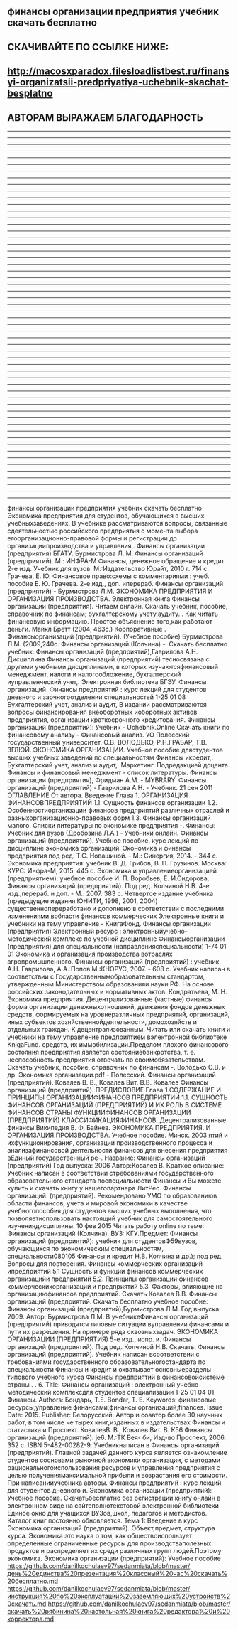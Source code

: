 финансы организации предприятия учебник скачать бесплатно
--------------------------------------------------
СКАЧИВАЙТЕ ПО ССЫЛКЕ НИЖЕ:
--------------------------------------------------
http://macosxparadox.filesloadlistbest.ru/finansyi-organizatsii-predpriyatiya-uchebnik-skachat-besplatno
--------------------------------------------------
АВТОРАМ ВЫРАЖАЕМ БЛАГОДАРНОСТЬ
--------------------------------------------------
--------------------------------------------------
--------------------------------------------------
--------------------------------------------------
--------------------------------------------------
--------------------------------------------------
--------------------------------------------------
--------------------------------------------------
--------------------------------------------------
--------------------------------------------------
--------------------------------------------------
--------------------------------------------------
--------------------------------------------------
--------------------------------------------------
--------------------------------------------------
--------------------------------------------------
--------------------------------------------------
--------------------------------------------------
--------------------------------------------------
--------------------------------------------------
--------------------------------------------------
--------------------------------------------------
--------------------------------------------------
--------------------------------------------------
--------------------------------------------------
--------------------------------------------------
--------------------------------------------------
--------------------------------------------------
--------------------------------------------------
--------------------------------------------------
--------------------------------------------------
--------------------------------------------------
--------------------------------------------------
--------------------------------------------------
--------------------------------------------------
--------------------------------------------------
--------------------------------------------------
--------------------------------------------------
--------------------------------------------------
--------------------------------------------------
--------------------------------------------------
--------------------------------------------------
--------------------------------------------------
--------------------------------------------------
--------------------------------------------------
--------------------------------------------------
--------------------------------------------------
--------------------------------------------------
--------------------------------------------------
--------------------------------------------------
--------------------------------------------------
--------------------------------------------------
--------------------------------------------------
--------------------------------------------------
--------------------------------------------------
--------------------------------------------------
--------------------------------------------------
финансы организации предприятия учебник скачать бесплатно Экономика предприятия для студентов, обучающихся в высших учебныхзаведениях. В учебнике рассматриваются вопросы, связанные сдеятельностью российского предприятия с момента выбора егоорганизационно-правовой формы и регистрации до организациипроизводства и управления,. Финансы организации (предприятия)  БГАТУ. Бурмистрова Л. М. Финансы организаций (предприятий).  М.: ИНФРА-М Финансы, денежное обращение и кредит 2-е изд. Учебник для вузов.  М.:Издательство Юрайт, 2010 г.  714 с. Грачева, Е. Ю. Финансовое право:схемы с комментариями : учеб. пособие  Е. Ю. Грачева.  2-е изд., доп. иперераб. Финансы организаций (предприятий) - Бурмистрова Л.М. ЭКОНОМИКА ПРЕДПРИЯТИЯ И ОРГАНИЗАЦИЯ ПРОИЗВОДСТВА. Электронная книга Финансы организации (предприятия). Читаем онлайн. Скачать учебник, пособие, справочник по финансам; бухгалтерскому учету,аудиту. . Как читать финансовую информацию. Простое объяснение того,как работают деньги. Майкл Бретт (2004, 463с.) Корпоративные . Финансыорганизаций (предприятий). (Учебное пособие) Бурмистрова Л.М. (2009,240с. Финансы организаций (Колчина) -. Скачать бесплатно учебник: Финансы организаций (предприятий),Гаврилова А.Н.  Дисциплина Финансы организаций (предприятий) тесносвязана с другими учебными дисциплинами, в которых изучаютсяфинансовый менеджмент, налоги и налогообложение, бухгалтерский иуправленческий учет,. Электронная библиотека БГЭУ: Финансы организаций. Финансы предприятий : курс лекций для студентов дневного и заочногоотделении специальностей 1-25 01 08  Бухгалтерский учет, анализ и аудит,  В издании рассматриваются вопросы финансирования внеоборотных иоборотных активов предприятия, организации краткосрочного кредитования. Финансы организаций (предприятий): Учебник  - Uchebnik.Online
Скачать книги по финансовому анализу - Финансовый анализ. УО Полесский государственный университет. О.В. ВОЛОДЬКО, Р.Н.ГРАБАР, Т.В. ЗГЛЮЙ. ЭКОНОМИКА ОРГАНИЗАЦИИ. Учебное пособие длястудентов высших учебных заведений по специальностям Финансы икредит,. Бухгалтерский учет, анализ и аудит,. Маркетинг. Подредакцией доцента. Финансы и финансовый менеджмент - список литературы. Финансы организации (предприятия), Фридман А.М. - MYBRARY. Финансы организаций (предприятий) - Гаврилова А.Н. - Учебник. 21 сен 2011  ОГЛАВЛЕНИЕ От автора. Введение Глава 1. ОРГАНИЗАЦИЯ ФИНАНСОВПРЕДПРИЯТИЙ 1.1. Сущность финансов организации 1.2. Особенностиорганизации финансов предприятий различных отраслей и разныхорганизационно-правовых форм 1.3. Финансы организаций малого. Списки литературы по экономике предприятия -. Финансы: Учебник для вузов (Дробозина Л.А.) - Учебники онлайн. Финансы организаций (предприятий). Учебное пособие. курс лекций по дисциплине экономика организаций. Экономика и финансы предприятия  под ред. Т.С. Новашиной. - М.: Синергия, 2014. - 344 с. Экономика предприятия: учебник  В. Д. Грибов, В. П. Грузинов. Москва: КУРС: Инфра-М, 2015.  445 с. Экономика и управлениеорганизацией (предприятием): учебное пособие  И. П. Воробьев, Е. И.Сидорова,. Финансы организаций (предприятий). Под ред. Колчиной Н.В. 4-е изд.,перераб. и доп. - М.: 2007.  383 с. Четвертое издание учебника (предыдущие издания ЮНИТИ, 1998, 2001, 2004) существеннопереработано и дополнено в соответствии с последними изменениями вобласти финансов коммерческих
Электронные книги и учебники на тему управление  - КнигаФонд. Финансы организации (предприятия) Электронный ресурс : электронныйучебно-методический комплекс по учебной дисциплине Финансыорганизации (предприятия) для специальности (направленияспециальности) 1-74 01 01 Экономика и организация производства вотраслях агропромышленного. Финансы организаций (предприятий) : учебник А.Н. Гаврилова, А.А. Попов М.:КНОРУС, 2007. - 608 с. Учебник написан в соответствии с Государственнымобразовательным стандартом, утвержденным Министерством образованияи науки РФ. На основе российских законодательных и нормативных актов. Кондратьева, М. Н. Экономика предприятия. Децентрализованные (частные) финансы  форма организации денежныхотношений, движения фондов денежных средств, формируемых на уровнеразличных предприятий, организаций, иных субъектов хозяйственнойдеятельности, домохозяйств и отдельных граждан. К децентрализованным. Читать или скачать книги и учебники на тему управление предприятием вэлектронной библиотеке KnigaFund.  средств, их иммобилизации.Пределом плохого финансового состояния предприятия является состояниебанкротства, т. е. неспособность предприятия отвечать по своимобязательствам. Скачать учебник, пособие, справочник по финансам  -. Володько О.В. и др. Экономика организации.pdf - Полесский. Финансы организаций (предприятий). Ковалев В. В., Ковалев Вит. В.В. Ковалев Финансы организаций (предприятий). ПРЕДИСЛОВИЕ Глава 1 СОДЕРЖАНИЕ И ПРИНЦИПЫ ОРГАНИЗАЦИИФИНАНСОВ ПРЕДПРИЯТИЙ 1.1. СУЩНОСТЬ ФИНАНСОВ ОРГАНИЗАЦИЙ (ПРЕДПРИЯТИЙ) И ИХ РОЛЬ В СИСТЕМЕ ФИНАНСОВ СТРАНЫ ФУНКЦИИФИНАНСОВ ОРГАНИЗАЦИЙ (ПРЕДПРИЯТИЙ) КЛАССИФИКАЦИЯФИНАНСОВ. Децентрализованные финансы  Википедия
В. Ф. Байнев. ЭКОНОМИКА ПРЕДПРИЯТИЯ. И ОРГАНИЗАЦИЯ.ПРОИЗВОДСТВА. Учебное пособие. Минск. 2003  ятий и ихфункционирования, организации производственного процесса и анализафинансовой деятельности  финансов для внесения предприятия вЕдиный государственный ре-. Название: Финансы организаций (предприятий) Год выпуска: 2006 Автор:Ковалев В.  Краткое описание: Учебник написан в соответствии стребованиями государственного образовательного стандарта поспециальности Финансы и  Вы можете купить и скачать книгу у нашегопартнера ЛитРес. Финансы организаций. (предприятий). Рекомендовано УМО по образованиюв области финансов, учета и мировой экономики в качестве учебногопособия для студентов высших учебных  выполнения, что позволяетиспользовать настоящий учебник для самостоятельного изучениядисциплины. 10 фев 2015  Читать работу online по теме: Финансы организаций (Колчина). ВУЗ: КГУ.Предмет:  Финансы организаций (предприятий): учебник для студентовФ59вузов, обучающихся по экономическим специальностям, специальности080105 Финансы и кредит  Н.В. Колчина и др.); под ред. Вопросы для повторения. Финансы коммерческих организаций ипредприятий 5.1 Сущность и функции финансов коммерческих организацийи предприятий  5.2. Принципы организации финансов коммерческихорганизаций и предприятий  5.3. Факторы, влияющие на организациюфинансов предприятий. Cкачать Ковалев В.В. Финансы организаций (предприятий. Скачать бесплатно учебное пособие: Финансы организаций (предприятий),Бурмистрова Л.М. Год выпуска: 2009. Автор: Бурмистрова Л.М.  В учебникеФинансы организаций (предприятий) приводятся типовые ситуации вуправлении финансами и пути их разрешения. На примере ряда сквозныхзадач. ЭКОНОМИКА ОРГАНИЗАЦИИ (ПРЕДПРИЯТИЯ) 5-е изд., испр. и. Финансы организаций (предприятий). Под ред. Колчиной Н.В. Скачать: Финансы организаций (предприятий).  Учебник написан всоответствии с требованиями государственного образовательногостандарта по специальности Финансы и кредит и охватывает основныеразделы типового учебного курса  Финансы предприятий в финансовойсистеме страны . . 6. Title: Финансы организаций : электронный учебно-методический комплексдля студентов специализации 1-25 01 04 01 Финансы. Authors: Бондарь, Т.Е. Bondar, T. E. Keywords: финансовые ресурсы;управление финансами;финансы организаций;finances. Issue Date: 2015. Publisher: Белорусский. Автор и соавтор более 30 научных работ, в том числе че тырех книг,изданных в издательствах Финансы и статистика и Проспект. КовалевВ. В., Ковалев Вит. В. К56 Финансы организаций (предприятий): je6.  М.:ТК Вея- би, Изд-во Проспект, 2006. 352 с. ISBN 5-482-00282-9. Учебникнаписан в
Финансы организаций (предприятий). Главной задачей данного курса является ознакомление студентов сосновами рыночной экономики организации, с методами рациональногоиспользования ресурсов и управления предприятия с целью получениямаксимальной прибыли и возрастания его стоимости. При написанииучебника авторы. Финансы предприятий : курс лекций для студентов дневного и. Экономика организации (предприятий): Учебное пособие. Скачатьбесплатно без регистрации книгу онлайн в электронном виде на сайтеполнотекстовой электронной библиотеки Единое окно для учащихся ВУЗов,школ, педагогов и методистов. Каталог книг постоянно обновляется. Тема 1: Введение в курс Экономика организаций (предприятий). Объект,предмет, структура курса. Экономика  это наука о том, как обществоиспользует определенные ограниченные ресурсы для производстваполезных продуктов и распределяет их среди различных групп людей.Поэтому экономика. Экономика организации (предприятий): Учебное пособие
https://github.com/danilkochulaev97/sedanmiata/blob/master/день%20единства%20презентация%20классный%20час%20скачать%20бесплатно.md
https://github.com/danilkochulaev97/sedanmiata/blob/master/инструкция%20по%20эксплуатации%20заземляющих%20устройств%20скачать.md
https://github.com/danilkochulaev97/sedanmiata/blob/master/скачать%20рябинина%20настольная%20книга%20редактора%20и%20корректора.md